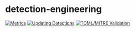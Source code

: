 # detection-engineering

[![Metrics](https://github.com/culmanis5/detection-engineering/actions/workflows/metrics.yml/badge.svg)](https://github.com/culmanis5/detection-engineering/actions/workflows/metrics.yml) [![Updating Detections](https://github.com/culmanis5/detection-engineering/actions/workflows/elastic_sync.yml/badge.svg)](https://github.com/culmanis5/detection-engineering/actions/workflows/elastic_sync.yml) [![TOML/MITRE Validation](https://github.com/culmanis5/detection-engineering/actions/workflows/toml_mitre_validation.yml/badge.svg)](https://github.com/culmanis5/detection-engineering/actions/workflows/toml_mitre_validation.yml)
